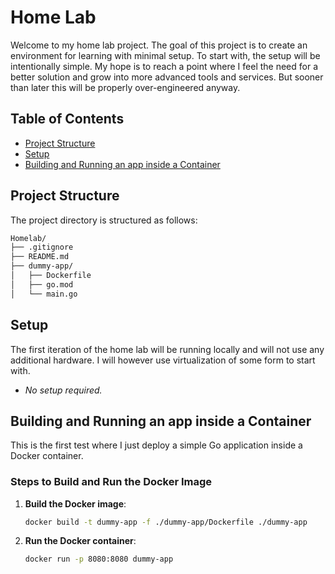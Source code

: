 # Home Lab

Welcome to my home lab project. The goal of this project is to create an environment for learning with minimal setup.
To start with, the setup will be intentionally simple. My hope is to reach a point where I feel the need for a better
solution and grow into more advanced tools and services. But sooner than later this will be properly over-engineered anyway.

## Table of Contents
- [Project Structure](#project-structure)
- [Setup](#setup)
- [Building and Running an app inside a Container](#building-and-running-an-app-inside-a-container)

## Project Structure

The project directory is structured as follows:
```markdown
Homelab/
├── .gitignore
├── README.md
├── dummy-app/
│   ├── Dockerfile
│   ├── go.mod
│   └── main.go
```

## Setup

The first iteration of the home lab will be running locally and will not use any additional hardware.
I will however use virtualization of some form to start with.
- *No setup required.*

## Building and Running an app inside a Container

This is the first test where I just deploy a simple Go application inside a Docker container.

### Steps to Build and Run the Docker Image

1. **Build the Docker image**:
    ```sh
    docker build -t dummy-app -f ./dummy-app/Dockerfile ./dummy-app
    ```

2. **Run the Docker container**:
    ```sh
    docker run -p 8080:8080 dummy-app
    ```
